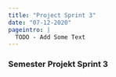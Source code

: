 ```yaml
---
title: "Project Sprint 3"
date: "07-12-2020"
pageintro: |
  TODO - Add Some Text
---
```


### Semester Projekt Sprint 3
